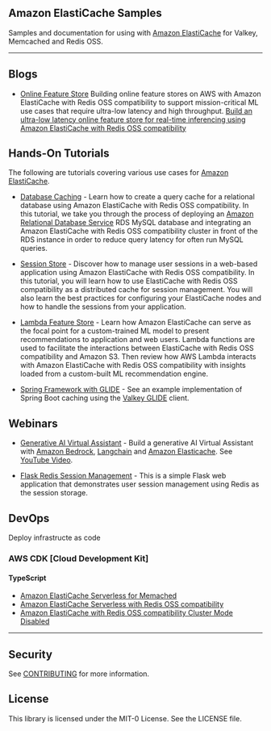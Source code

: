 ## Amazon ElastiCache Samples

Samples and documentation for using with [Amazon ElastiCache](https://aws.amazon.com/elasticache/) for Valkey, Memcached and Redis OSS.

---

## Blogs

- [Online Feature Store](./blogs/feast-aws-credit-scoring/) Building online feature stores on AWS with Amazon ElastiCache with Redis OSS compatibility to support mission-critical ML use cases that require ultra-low latency and high throughput. [Build an ultra-low latency online feature store for real-time inferencing using Amazon ElastiCache with Redis OSS compatibility](https://aws.amazon.com/blogs/database/build-an-ultra-low-latency-online-feature-store-for-real-time-inferencing-using-amazon-elasticache-for-redis/)

## Hands-On Tutorials

The following are tutorials covering various use cases for [Amazon ElastiCache](https://aws.amazon.com/elasticache/).

- [Database Caching](./database-caching/) - Learn how to create a query cache for a relational database using Amazon ElastiCache with Redis OSS compatibility. In this tutorial, we take you through the process of deploying an [Amazon Relational Database Service](https://aws.amazon.com/rds/) RDS MySQL database and integrating an Amazon ElastiCache with Redis OSS compatibility cluster in front of the RDS instance in order to reduce query latency for often run MySQL queries.

- [Session Store](./session-store/) - Discover how to manage user sessions in a web-based application using Amazon ElastiCache with Redis OSS compatibility. In this tutorial, you will learn how to use ElastiCache with Redis OSS compatibility as a distributed cache for session management. You will also learn the best practices for configuring your ElastiCache nodes and how to handle the sessions from your application. 

- [Lambda Feature Store](./lambda-feature-store/) - Learn how Amazon ElastiCache can serve as the focal point for a custom-trained ML model to present recommendations to application and web users. Lambda functions are used to facilitate the interactions between ElastiCache with Redis OSS compatibility and Amazon S3. Then review how AWS Lambda interacts with Amazon ElastiCache with Redis OSS compatibility with insights loaded from a custom-built ML recommendation engine.

- [Spring Framework with GLIDE](./glide-samples/spring-framework-glide-example/) - See an example implementation of Spring Boot caching using the [Valkey GLIDE](https://github.com/valkey-io/valkey-glide) client.

## Webinars

- [Generative AI Virtual Assistant](./webinars/genai-chatbot/) - Build a generative AI Virtual Assistant with [Amazon Bedrock](https://aws.amazon.com/bedrock/), [Langchain](https://github.com/langchain-ai/langchain) and [Amazon Elasticache](https://aws.amazon.com/elasticache/). See [YouTube Video](https://www.youtube.com/watch?v=yWxDmQYelvg).

- [Flask Redis Session Management](./webinars/flask-redis-session/) - This is a simple Flask web application that demonstrates user session management using Redis as the session storage.

## DevOps

Deploy infrastructe as code

### AWS CDK [Cloud Development Kit]

#### TypeScript

- [Amazon ElastiCache Serverless for Memached](devops/aws-cdk/typescript/elasticache-serverless-memcached-minimal/README.md)
- [Amazon ElastiCache Serverless with Redis OSS compatibility](devops/aws-cdk/typescript/elasticache-serverless-redis-minimal/README.md)
- [Amazon ElastiCache with Redis OSS compatibility Cluster Mode Disabled](devops/aws-cdk/typescript/elasticache-redis-cmd/README.md)

---

## Security

See [CONTRIBUTING](CONTRIBUTING.md#security-issue-notifications) for more information.

## License

This library is licensed under the MIT-0 License. See the LICENSE file.
